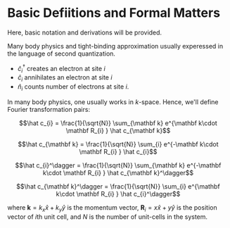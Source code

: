 # Basic Defiitions and Formal Matters

Here, basic notation and derivations will be provided.

Many body physics and tight-binding approximation usually experessed in the language of second quantization.

* $\hat c_{i}^\dagger$ creates an electron at site $i$
* $\hat c_{i}$ annihilates an electron at site $i$
* $\hat n_{i}$ counts number of electrons at site $i$.

In many body physics, one usually works in $k$-space. Hence, we'll define Fourier transformation pairs:

$$\hat c_{i} = \frac{1}{\sqrt{N}} \sum_{\mathbf k} e^{\mathbf k\cdot \mathbf R_{i} } \hat c_{\mathbf k}$$

$$\hat c_{\mathbf k} = \frac{1}{\sqrt{N}} \sum_{i} e^{-\mathbf k\cdot \mathbf R_{i} } \hat c_{i}$$

$$\hat c_{i}^\dagger = \frac{1}{\sqrt{N}} \sum_{\mathbf k} e^{-\mathbf k\cdot \mathbf R_{i} } \hat c_{\mathbf k}^\dagger$$

$$\hat c_{\mathbf k}^\dagger = \frac{1}{\sqrt{N}} \sum_{i} e^{\mathbf k\cdot \mathbf R_{i} } \hat c_{i}^\dagger$$

where $\mathbf k = k_x \hat x + k_y \hat y$ is the momentum vector, $\mathbf R_i = x \hat x + y \hat y$ is the position vector of $i$th unit cell, and $N$ is the number of unit-cells in the system.

